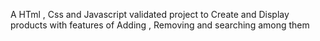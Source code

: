 A HTml , Css and Javascript validated project to Create and Display products with features of Adding , Removing and searching among them 
